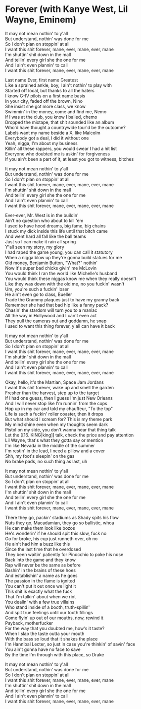 # Forever (with Kanye West, Lil Wayne, Eminem)

It may not mean nothin' to y'all  
But understand, nothin' was done for me  
So I don't plan on stoppin' at all  
I want this shit forever, mane, ever, mane, ever, mane  
I'm shuttin' shit down in the mall  
And tellin' every girl she the one for me  
And I ain't even plannin' to call  
I want this shit forever, mane, ever, mane, ever, mane  

Last name Ever, first name Greatest  
Like a sprained ankle, boy, I ain't nothin' to play with  
Started off local, but thanks to all the haters  
I know G-IV pilots on a first name basis  
In your city, faded off the brown, Nino  
She insist she got more class, we know  
Swimmin' in the money, come and find me, Nemo  
If I was at the club, you know I balled, chemo  
Dropped the mixtape, that shit sounded like an album  
Who'd have thought a countrywide tour'd be the outcome?  
Labels want my name beside a X, like Malcolm  
Everybody got a deal, I did it without one  
Yeah, nigga, I'm about my business  
Killin' all these rappers, you would swear I had a hit list  
Everyone who doubted me is askin' for forgiveness  
If you ain't been a part of it, at least you got to witness, bitches  

It may not mean nothin' to y'all  
But understand, nothin' was done for me  
So I don't plan on stoppin' at all  
I want this shit forever, mane, ever, mane, ever, mane  
I'm shuttin' shit down in the mall  
And tellin' every girl she the one for me  
And I ain't even plannin' to call  
I want this shit forever, mane, ever, mane, ever, mane  

Ever-ever, Mr. West is in the buildin'  
Ain't no question who about to kill 'em  
I used to have hood dreams, big fame, big chains  
I stuck my dick inside this life until that bitch came  
And went hard all fall like the ball teams  
Just so I can make it rain all spring  
Y'all seen my story, my glory  
I had raped the game young, you can call it statutory  
When a nigga blow up they're gonna build statues for me  
Old money, Benjamin Button, "What?" nothin'  
Now it's super bad chicks givin' me McLovin  
You would think I ran the world like Michelle's husband  
You would think these niggas know me when they really doesn't  
Like they was down with the old me, no you fuckin' wasn't  
Um, you're such a fuckin' loser  
He ain't even go to class, Bueller  
Trade the Grammy plaques just to have my granny back  
Remember she had that bad hip like a fanny pack?  
Chasin' the stardom will turn you to a maniac  
All the way in Hollywood and I can't even act  
They pull the cameras out and goddamn, he snap  
I used to want this thing forever, y'all can have it back  

It may not mean nothin' to y'all  
But understand, nothin' was done for me  
So I don't plan on stoppin' at all  
I want this shit forever, mane, ever, mane, ever, mane  
I'm shuttin' shit down in the mall  
And tellin' every girl she the one for me  
And I ain't even plannin' to call  
I want this shit forever, mane, ever, mane, ever, mane  

Okay, hello, it's the Martian, Space Jam Jordans  
I want this shit forever, wake up and smell the garden  
Fresher than the harvest, step up to the target  
If I had one guess, then I guess I'm just New Orleans  
And I will never stop like I'm runnin' from the cops  
Hop up in my car and told my chauffeur, "To the top"  
Life is such a fuckin' roller coaster, then it drops  
But what should I scream for? This is my theme park  
My mind shine even when my thoughts seem dark  
Pistol on my side, you don't wanna hear that thing talk  
Let the [[16. KING|king]] talk, check the price and pay attention  
Lil Wayne, that's what they gotta say or mention  
I'm like Nevada in the middle of the summer  
I'm restin' in the lead, I need a pillow and a cover  
Shh, my foot's sleepin' on the gas  
No brake pads, no such thing as last, uh  

It may not mean nothin' to y'all  
But understand, nothin' was done for me  
So I don't plan on stoppin' at all  
I want this shit forever, mane, ever, mane, ever, mane  
I'm shuttin' shit down in the mall  
And tellin' every girl she the one for me  
And I ain't even plannin' to call  
I want this shit forever, mane, ever, mane, ever, mane  

There they go, packin' stadiums as Shady spits his flow  
Nuts they go, Macadamian, they go so ballistic, whoa  
He can make them look like bozos  
He's wonderin' if he should spit this slow, fuck no  
Go for broke, his cup just runneth over, oh no  
He ain't had him a buzz like this  
Since the last time that he overdosed  
They been waitin' patiently for Pinocchio to poke his nose  
Back into the game and they know  
Rap will never be the same as before  
Bashin' in the brains of these hoes  
And establishin' a name as he goes  
The passion in the flame is ignited  
You can't put it out once we light it  
This shit is exactly what the fuck  
That I'm talkin' about when we riot  
You dealin' with a few true villains  
Who stand inside of a booth, truth-spillin'  
And spit true feelings until our tooth fillings  
Come flyin' up out of our mouths, now, rewind it  
Payback, motherfucker  
For the way that you doubted me, how's it taste?  
When I slap the taste outta your mouth  
With the bass so loud that it shakes the place  
I'm Hannibal Lecter, so just in case you're thinkin' of savin' face  
You ain't gonna have no face to save  
By the time I'm through with this place, so Drake  

It may not mean nothin' to y'all  
But understand, nothin' was done for me  
So I don't plan on stoppin' at all  
I want this shit forever, mane, ever, mane, ever, mane  
I'm shuttin' shit down in the mall  
And tellin' every girl she the one for me  
And I ain't even plannin' to call  
I want this shit forever, mane, ever, mane, ever, mane
